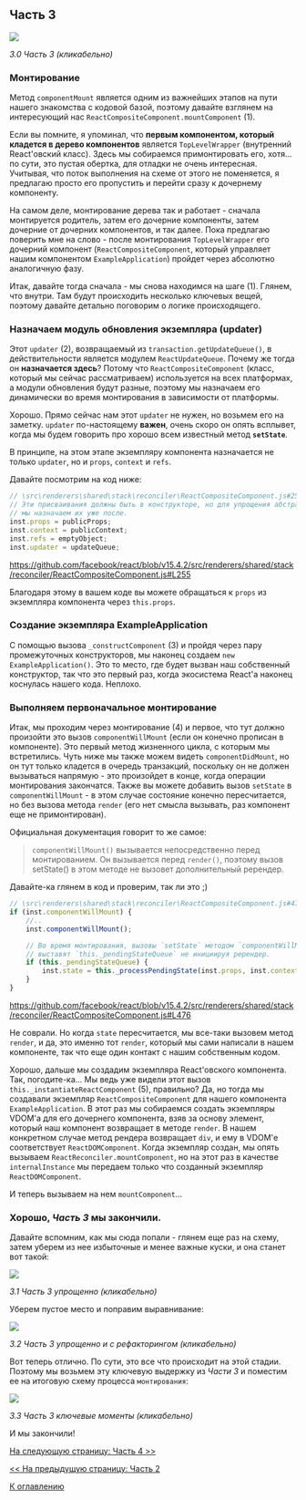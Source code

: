 ## Часть 3

[![](https://rawgit.com/Bogdan-Lyashenko/Under-the-hood-ReactJS/master/stack/images/3/part-3.svg)](https://rawgit.com/Bogdan-Lyashenko/Under-the-hood-ReactJS/master/stack/images/3/part-3.svg)

<em>3.0 Часть 3 (кликабельно)</em>

### Монтирование

Метод `componentMount` является одним из важнейших этапов на пути нашего знакомства с кодовой базой, поэтому давайте взглянем на интересующий нас `ReactCompositeComponent.mountComponent` (1).

Если вы помните, я упоминал, что **первым компонентом, который кладется в дерево компонентов** является `TopLevelWrapper` (внутренний React'овский класс). Здесь мы собираемся примонтировать его, хотя... по сути, это пустая обертка, для отладки не очень интересная. Учитывая, что поток выполнения на схеме от этого не поменяется, я предлагаю просто его пропустить и перейти сразу к дочернему компоненту.

На самом деле, монтирование дерева так и работает - сначала монтируется родитель, затем его дочерние компоненты, затем дочерние от дочерних компонентов, и так далее. Пока предлагаю поверить мне на слово - после монтирования `TopLevelWrapper` его дочерний компонент (`ReactCompositeComponent`, который управляет нашим компонентом `ExampleApplication`) пройдет через абсолютно аналогичную фазу.

Итак, давайте тогда сначала - мы снова находимся на шаге (1). Глянем, что внутри. Там будут происходить несколько ключевых вещей, поэтому давайте детально поговорим о логике происходящего.

### Назначаем модуль обновления экземпляра (updater)

Этот `updater` (2), возвращаемый из `transaction.getUpdateQueue()`, в действительности является модулем `ReactUpdateQueue`. Почему же тогда он **назначается здесь**? Потому что `ReactCompositeComponent` (класс, который мы сейчас рассматриваем) используется на всех платформах, а модули обновления будут разные, поэтому мы назначаем его динамически во время монтирования в зависимости от платформы.

Хорошо. Прямо сейчас нам этот `updater` не нужен, но возьмем его на заметку. `updater` по-настоящему **важен**, очень скоро он опять всплывет, когда мы будем говорить про хорошо всем известный метод **`setState`**.

В принципе, на этом этапе экземпляру компонента назначается не только `updater`, но и `props`, `context` и `refs`.

Давайте посмотрим на код ниже:

```javascript
// \src\renderers\shared\stack\reconciler\ReactCompositeComponent.js#255
// Эти присваивания должны быть в конструкторе, но для упрощения абстракции класса
// мы назначаем их уже после.
inst.props = publicProps;
inst.context = publicContext;
inst.refs = emptyObject;
inst.updater = updateQueue;
```
https://github.com/facebook/react/blob/v15.4.2/src/renderers/shared/stack/reconciler/ReactCompositeComponent.js#L255

Благодаря этому в вашем коде вы можете обращаться к `props` из экземпляра компонента  через `this.props`.

### Создание экземпляра ExampleApplication

С помощью вызова `_constructComponent` (3) и пройдя через пару промежуточных конструкторов, мы наконец создаем `new ExampleApplication()`. Это то место, где  будет вызван наш собственный конструктор, так что это первый раз, когда экосистема React'а наконец коснулась нашего кода. Неплохо.

### Выполняем первоначальное монтирование

Итак, мы проходим через монтирование (4) и первое, что тут должно произойти это вызов `componentWillMount` (если он конечно прописан в компоненте). Это первый метод жизненного цикла, с которым мы встретились. Чуть ниже мы также можем видеть `componentDidMount`, но он тут только кладется в очередь транзакций, поскольку он не должен вызываться напрямую - это произойдет в конце, когда операции монтирования закончатся. Также вы можете добавить вызов `setState` в `componentWillMount` - в этом случае состояние конечно пересчитается, но без вызова метода `render` (его нет смысла вызывать, раз компонент еще не примонтирован).

Официальная документация говорит то же самое:

> `componentWillMount()` вызывается непосредственно перед монтированием. Он вызывается перед `render()`, поэтому вызов setState() в этом методе не вызовет дополнительный ререндер.

Давайте-ка глянем в код и проверим, так ли это ;)

```javascript
// \src\renderers\shared\stack\reconciler\ReactCompositeComponent.js#476
if (inst.componentWillMount) {
    //..
    inst.componentWillMount();

    // Во время монтирования, вызовы `setState` методом `componentWillMount`
    // выставят `this._pendingStateQueue` не инициируя ререндер.
    if (this._pendingStateQueue) {
        inst.state = this._processPendingState(inst.props, inst.context);
    }
}
```
https://github.com/facebook/react/blob/v15.4.2/src/renderers/shared/stack/reconciler/ReactCompositeComponent.js#L476

Не соврали. Но когда `state` пересчитается, мы все-таки вызовем метод `render`, и да, это именно тот `render`, который мы сами написали в нашем компоненте, так что еще один контакт с нашим собственным кодом.

Хорошо, дальше мы создадим экземпляра React'овского компонента. Так, погодите-ка... Мы ведь уже видели этот вызов `this._instantiateReactComponent` (5), правильно? Да, но тогда мы создавали экземпляр `ReactCompositeComponent` для нашего компонента `ExampleApplication`. В этот раз мы собираемся создать экземпляры VDOM'а для его дочернего компонента, взяв за основу элемент, который наш компонент возвращает в методе `render`. В нашем конкретном случае метод рендера возвращает `div`, и ему в VDOM'е соответствует `ReactDOMComponent`. Когда экземпляр создан, мы опять вызываем `ReactReconciler.mountComponent`, но на этот раз в качестве `internalInstance` мы передаем только что созданный экземпляр `ReactDOMComponent`.

И теперь вызываем на нем `mountComponent`... 

### Хорошо, *Часть 3* мы закончили.

Давайте вспомним, как мы сюда попали - глянем еще раз на схему, затем уберем из нее избыточные и менее важные куски, и она станет вот такой:

[![](https://rawgit.com/Bogdan-Lyashenko/Under-the-hood-ReactJS/master/stack/images/3/part-3-A.svg)](https://rawgit.com/Bogdan-Lyashenko/Under-the-hood-ReactJS/master/stack/images/3/part-3-A.svg)

<em>3.1 Часть 3 упрощенно (кликабельно)</em>

Уберем пустое место и поправим выравнивание:

[![](https://rawgit.com/Bogdan-Lyashenko/Under-the-hood-ReactJS/master/stack/images/3/part-3-B.svg)](https://rawgit.com/Bogdan-Lyashenko/Under-the-hood-ReactJS/master/stack/images/3/part-3-B.svg)

<em>3.2 Часть 3 упрощенно и с рефакторингом (кликабельно)</em>

Вот теперь отлично. По сути, это все что происходит на этой стадии. Поэтому мы возьмем эту ключевую выдержку из *Части 3* и поместим ее на итоговую схему процесса `монтирования`:

[![](https://rawgit.com/Bogdan-Lyashenko/Under-the-hood-ReactJS/master/stack/images/3/part-3-C.svg)](https://rawgit.com/Bogdan-Lyashenko/Under-the-hood-ReactJS/master/stack/images/3/part-3-C.svg)

<em>3.3 Часть 3 ключевые моменты (кликабельно)</em>

И мы закончили!


[На следующую страницу: Часть 4 >>](./Part-4.md)

[<< На предыдущую страницу: Часть 2](./Part-2.md)


[К оглавлению](../../README.md)
